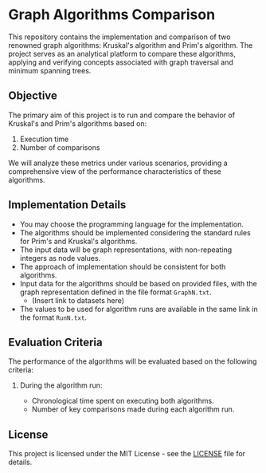 # Graph Algorithms Comparison

This repository contains the implementation and comparison of two renowned graph algorithms: Kruskal's algorithm and Prim's algorithm. The project serves as an analytical platform to compare these algorithms, applying and verifying concepts associated with graph traversal and minimum spanning trees.

## Objective

The primary aim of this project is to run and compare the behavior of Kruskal's and Prim's algorithms based on:

1. Execution time
2. Number of comparisons

We will analyze these metrics under various scenarios, providing a comprehensive view of the performance characteristics of these algorithms.

## Implementation Details

- You may choose the programming language for the implementation.
- The algorithms should be implemented considering the standard rules for Prim's and Kruskal's algorithms.
- The input data will be graph representations, with non-repeating integers as node values.
- The approach of implementation should be consistent for both algorithms.
- Input data for the algorithms should be based on provided files, with the graph representation defined in the file format `GraphN.txt`.
  - (Insert link to datasets here)
- The values to be used for algorithm runs are available in the same link in the format `RunN.txt`.

## Evaluation Criteria

The performance of the algorithms will be evaluated based on the following criteria:

1. During the algorithm run:

   - Chronological time spent on executing both algorithms.
   - Number of key comparisons made during each algorithm run.

## License

This project is licensed under the MIT License - see the [LICENSE](LICENSE) file for details.
